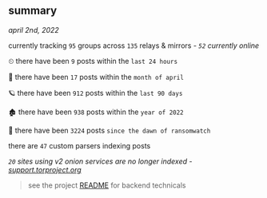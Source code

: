 
## summary
_april 2nd, 2022_

currently tracking `95` groups across `135` relays & mirrors - _`52` currently online_

⏲ there have been `9` posts within the `last 24 hours`

🦈 there have been `17` posts within the `month of april`

🪐 there have been `912` posts within the `last 90 days`

🏚 there have been `938` posts within the `year of 2022`

🦕 there have been `3224` posts `since the dawn of ransomwatch`

there are `47` custom parsers indexing posts

_`20` sites using v2 onion services are no longer indexed - [support.torproject.org](https://support.torproject.org/onionservices/v2-deprecation/)_

> see the project [README](https://github.com/thetanz/ransomwatch#ransomwatch--) for backend technicals
